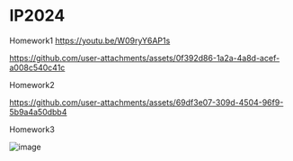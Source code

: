 # IP2024

Homework1
https://youtu.be/W09ryY6AP1s



https://github.com/user-attachments/assets/0f392d86-1a2a-4a8d-acef-a008c540c41c

Homework2





https://github.com/user-attachments/assets/69df3e07-309d-4504-96f9-5b9a4a50dbb4






Homework3

![image](https://github.com/user-attachments/assets/9b19db14-06b5-46d3-b34b-ee770a255505)
